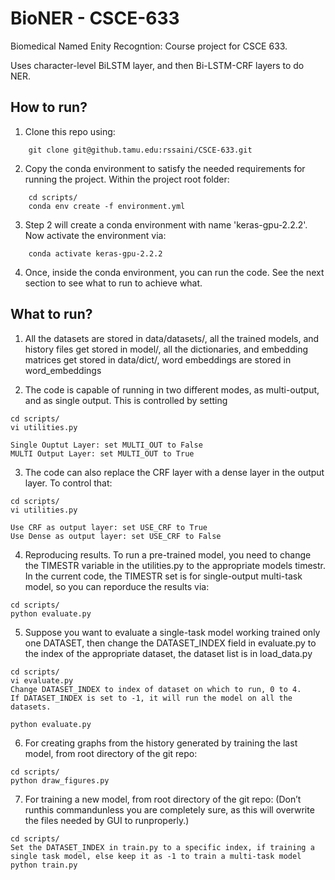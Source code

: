 # BioNER - CSCE-633
Biomedical Named Enity Recogntion: Course project for CSCE 633.

Uses character-level BiLSTM layer, and then Bi-LSTM-CRF layers to do NER.

## How to run? 
1. Clone this repo using: 
```
    git clone git@github.tamu.edu:rssaini/CSCE-633.git
```

2. Copy the conda environment to satisfy the needed requirements for running the project. Within the project root folder:
```
    cd scripts/
    conda env create -f environment.yml
```

3. Step 2 will create a conda environment with name 'keras-gpu-2.2.2'. Now activate the environment via:
```
    conda activate keras-gpu-2.2.2

```
4. Once, inside the conda environment, you can run the code. See the next section to see what to run to achieve what.


## What to run?

1. All the datasets are stored in data/datasets/, all the trained models, and history files get stored in model/, all the dictionaries, and embedding matrices get stored in data/dict/, word embeddings are stored in word\_embeddings

2. The code is capable of running in two different modes, as multi-output, and as single output. This is controlled by setting 
```
cd scripts/
vi utilities.py

Single Ouptut Layer: set MULTI_OUT to False 
MULTI Output Layer: set MULTI_OUT to True
```

3. The code can also replace the CRF layer with a dense layer in the output layer. To control that: 
```
cd scripts/
vi utilities.py

Use CRF as output layer: set USE_CRF to True
Use Dense as output layer: set USE_CRF to False
```

4. Reproducing results. To run a pre-trained model, you need to change the TIMESTR variable in the utilities.py to the appropriate models timestr.
In the current code, the TIMESTR set is for single-output multi-task model, so you can reporduce the results via:

```
cd scripts/
python evaluate.py

```

5. Suppose you want to evaluate a single-task model working trained only one DATASET, then change the DATASET\_INDEX field in evaluate.py to the index of the appropriate dataset, the dataset list is in load\_data.py
```
cd scripts/
vi evaluate.py
Change DATASET_INDEX to index of dataset on which to run, 0 to 4.
If DATASET_INDEX is set to -1, it will run the model on all the datasets.

python evaluate.py

```


6. For creating graphs from the history generated by training the last model, from root directory of the git repo:
```
cd scripts/
python draw_figures.py
```


7. For training a new model, from root directory of the git repo: 
(Don’t runthis commandunless you are completely sure, as this will overwrite the files needed by GUI to runproperly.)
```
cd scripts/
Set the DATASET_INDEX in train.py to a specific index, if training a single task model, else keep it as -1 to train a multi-task model
python train.py
```

